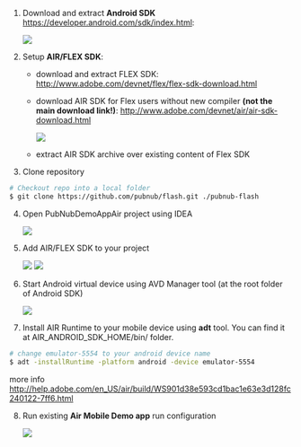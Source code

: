 1. Download and extract **Android SDK** https://developer.android.com/sdk/index.html:

   ![](https://github.com/pubnub/flash/raw/master/screenshots/demoAppAirAndroid-setup1.png)

2. Setup **AIR/FLEX SDK**:
    * download and extract FLEX SDK: http://www.adobe.com/devnet/flex/flex-sdk-download.html
    * download AIR SDK for Flex users without new compiler **(not the main download link!)**: http://www.adobe.com/devnet/air/air-sdk-download.html

       ![](https://github.com/pubnub/flash/raw/master/screenshots/demoAppAirAndroid-setup2.png)
    * extract AIR SDK archive over existing content of Flex SDK

3. Clone repository

  ``` sh
  # Checkout repo into a local folder
  $ git clone https://github.com/pubnub/flash.git ./pubnub-flash
  ```

4. Open PubNubDemoAppAir project using IDEA

   ![](https://github.com/pubnub/flash/raw/master/screenshots/demoAppAirAndroid-setup3.png)

5. Add AIR/FLEX SDK to your project

   ![](https://github.com/pubnub/flash/raw/master/screenshots/demoAppAirAndroid-setup4.png)
   ![](https://github.com/pubnub/flash/raw/master/screenshots/demoAppAirAndroid-setup5.png)

6. Start Android virtual device using AVD Manager tool (at the root folder of Android SDK)

   ![](https://github.com/pubnub/flash/raw/master/screenshots/demoAppAirAndroid-setup6.png)

7. Install AIR Runtime to your mobile device using **adt** tool. You can find it at AIR_ANDROID_SDK_HOME/bin/ folder.

  ``` sh
  # change emulator-5554 to your android device name
  $ adt -installRuntime -platform android -device emulator-5554
  ```
  more info http://help.adobe.com/en_US/air/build/WS901d38e593cd1bac1e63e3d128fc240122-7ff6.html

8. Run existing **Air Mobile Demo app** run configuration

   ![](https://github.com/pubnub/flash/raw/master/screenshots/demoAppAirAndroid-setup7.png)